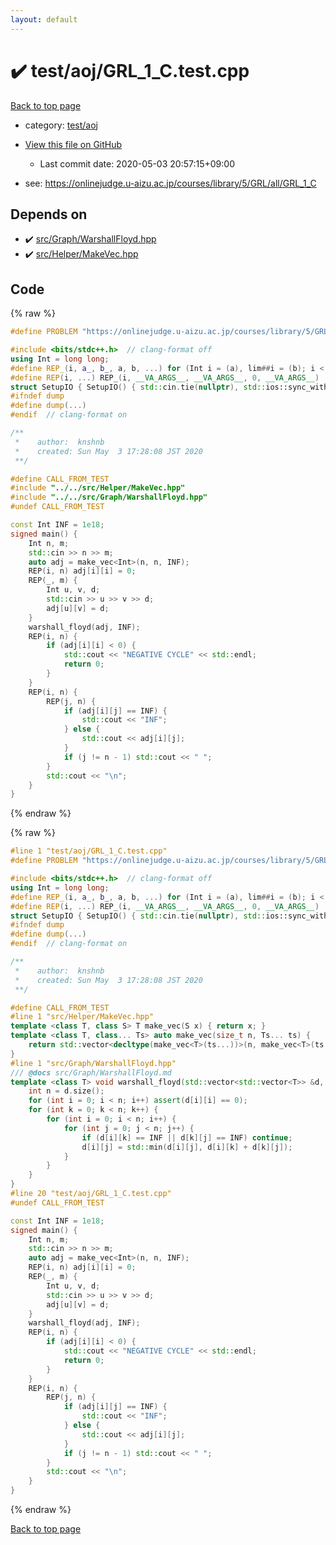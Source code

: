 ```yaml
---
layout: default
---
```


<!-- mathjax config similar to math.stackexchange -->
<script type="text/javascript" async
  src="https://cdnjs.cloudflare.com/ajax/libs/mathjax/2.7.5/MathJax.js?config=TeX-MML-AM_CHTML">
</script>
<script type="text/x-mathjax-config">
  MathJax.Hub.Config({
    TeX: { equationNumbers: { autoNumber: "AMS" }},
    tex2jax: {
      inlineMath: [ ['$','$'] ],
      processEscapes: true
    },
    "HTML-CSS": { matchFontHeight: false },
    displayAlign: "left",
    displayIndent: "2em"
  });
</script>

<script type="text/javascript" src="https://cdnjs.cloudflare.com/ajax/libs/jquery/3.4.1/jquery.min.js"></script>
<script src="https://cdn.jsdelivr.net/npm/jquery-balloon-js@1.1.2/jquery.balloon.min.js" integrity="sha256-ZEYs9VrgAeNuPvs15E39OsyOJaIkXEEt10fzxJ20+2I=" crossorigin="anonymous"></script>
<script type="text/javascript" src="../../../assets/js/copy-button.js"></script>
<link rel="stylesheet" href="../../../assets/css/copy-button.css" />


# :heavy_check_mark: test/aoj/GRL_1_C.test.cpp

<a href="../../../index.html">Back to top page</a>

* category: <a href="../../../index.html#0d0c91c0cca30af9c1c9faef0cf04aa9">test/aoj</a>
* <a href="{{ site.github.repository_url }}/blob/master/test/aoj/GRL_1_C.test.cpp">View this file on GitHub</a>
    - Last commit date: 2020-05-03 20:57:15+09:00


* see: <a href="https://onlinejudge.u-aizu.ac.jp/courses/library/5/GRL/all/GRL_1_C">https://onlinejudge.u-aizu.ac.jp/courses/library/5/GRL/all/GRL_1_C</a>


## Depends on

* :heavy_check_mark: <a href="../../../library/src/Graph/WarshallFloyd.hpp.html">src/Graph/WarshallFloyd.hpp</a>
* :heavy_check_mark: <a href="../../../library/src/Helper/MakeVec.hpp.html">src/Helper/MakeVec.hpp</a>


## Code

<a id="unbundled"></a>
{% raw %}
```cpp
#define PROBLEM "https://onlinejudge.u-aizu.ac.jp/courses/library/5/GRL/all/GRL_1_C"

#include <bits/stdc++.h>  // clang-format off
using Int = long long;
#define REP_(i, a_, b_, a, b, ...) for (Int i = (a), lim##i = (b); i < lim##i; i++)
#define REP(i, ...) REP_(i, __VA_ARGS__, __VA_ARGS__, 0, __VA_ARGS__)
struct SetupIO { SetupIO() { std::cin.tie(nullptr), std::ios::sync_with_stdio(false), std::cout << std::fixed << std::setprecision(13); } } setup_io;
#ifndef dump
#define dump(...)
#endif  // clang-format on

/**
 *    author:  knshnb
 *    created: Sun May  3 17:28:08 JST 2020
 **/

#define CALL_FROM_TEST
#include "../../src/Helper/MakeVec.hpp"
#include "../../src/Graph/WarshallFloyd.hpp"
#undef CALL_FROM_TEST

const Int INF = 1e18;
signed main() {
    Int n, m;
    std::cin >> n >> m;
    auto adj = make_vec<Int>(n, n, INF);
    REP(i, n) adj[i][i] = 0;
    REP(_, m) {
        Int u, v, d;
        std::cin >> u >> v >> d;
        adj[u][v] = d;
    }
    warshall_floyd(adj, INF);
    REP(i, n) {
        if (adj[i][i] < 0) {
            std::cout << "NEGATIVE CYCLE" << std::endl;
            return 0;
        }
    }
    REP(i, n) {
        REP(j, n) {
            if (adj[i][j] == INF) {
                std::cout << "INF";
            } else {
                std::cout << adj[i][j];
            }
            if (j != n - 1) std::cout << " ";
        }
        std::cout << "\n";
    }
}

```
{% endraw %}

<a id="bundled"></a>
{% raw %}
```cpp
#line 1 "test/aoj/GRL_1_C.test.cpp"
#define PROBLEM "https://onlinejudge.u-aizu.ac.jp/courses/library/5/GRL/all/GRL_1_C"

#include <bits/stdc++.h>  // clang-format off
using Int = long long;
#define REP_(i, a_, b_, a, b, ...) for (Int i = (a), lim##i = (b); i < lim##i; i++)
#define REP(i, ...) REP_(i, __VA_ARGS__, __VA_ARGS__, 0, __VA_ARGS__)
struct SetupIO { SetupIO() { std::cin.tie(nullptr), std::ios::sync_with_stdio(false), std::cout << std::fixed << std::setprecision(13); } } setup_io;
#ifndef dump
#define dump(...)
#endif  // clang-format on

/**
 *    author:  knshnb
 *    created: Sun May  3 17:28:08 JST 2020
 **/

#define CALL_FROM_TEST
#line 1 "src/Helper/MakeVec.hpp"
template <class T, class S> T make_vec(S x) { return x; }
template <class T, class... Ts> auto make_vec(size_t n, Ts... ts) {
    return std::vector<decltype(make_vec<T>(ts...))>(n, make_vec<T>(ts...));
}
#line 1 "src/Graph/WarshallFloyd.hpp"
/// @docs src/Graph/WarshallFloyd.md
template <class T> void warshall_floyd(std::vector<std::vector<T>> &d, const T INF) {
    int n = d.size();
    for (int i = 0; i < n; i++) assert(d[i][i] == 0);
    for (int k = 0; k < n; k++) {
        for (int i = 0; i < n; i++) {
            for (int j = 0; j < n; j++) {
                if (d[i][k] == INF || d[k][j] == INF) continue;
                d[i][j] = std::min(d[i][j], d[i][k] + d[k][j]);
            }
        }
    }
}
#line 20 "test/aoj/GRL_1_C.test.cpp"
#undef CALL_FROM_TEST

const Int INF = 1e18;
signed main() {
    Int n, m;
    std::cin >> n >> m;
    auto adj = make_vec<Int>(n, n, INF);
    REP(i, n) adj[i][i] = 0;
    REP(_, m) {
        Int u, v, d;
        std::cin >> u >> v >> d;
        adj[u][v] = d;
    }
    warshall_floyd(adj, INF);
    REP(i, n) {
        if (adj[i][i] < 0) {
            std::cout << "NEGATIVE CYCLE" << std::endl;
            return 0;
        }
    }
    REP(i, n) {
        REP(j, n) {
            if (adj[i][j] == INF) {
                std::cout << "INF";
            } else {
                std::cout << adj[i][j];
            }
            if (j != n - 1) std::cout << " ";
        }
        std::cout << "\n";
    }
}

```
{% endraw %}

<a href="../../../index.html">Back to top page</a>

